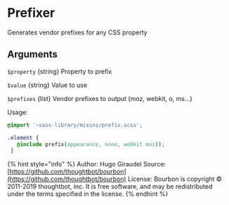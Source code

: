 # Prefixer

Generates vendor prefixes for any CSS property

## Arguments

`$property` {string} Property to prefix

`$value` {string} Value to use

`$prefixes` {list} Vendor prefixes to output \(moz, webkit, o, ms...\)

Usage:

```css
@import '~sass-library/mixins/prefix.scss';

.element {
   @include prefix(appearance, none, webkit moz));
 }
```

{% hint style="info" %}
Author: Hugo Giraudel
Source: [https://github.com/thoughtbot/bourbon](https://github.com/thoughtbot/bourbon)
License: Bourbon is copyright © 2011-2019 thoughtbot, inc. It is free software, and may be redistributed under the terms specified in the license.
{% endhint %}
